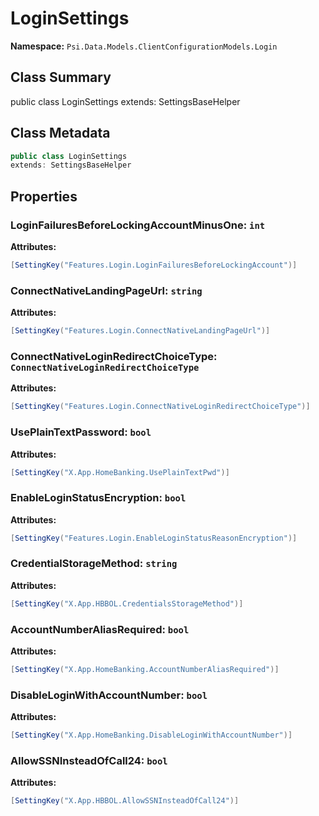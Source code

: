 # LoginSettings

**Namespace:** `Psi.Data.Models.ClientConfigurationModels.Login`

## Class Summary

public class LoginSettings
extends: SettingsBaseHelper

## Class Metadata

```typescript
public class LoginSettings
extends: SettingsBaseHelper
```

## Properties

### LoginFailuresBeforeLockingAccountMinusOne: `int`



**Attributes:**
```csharp
[SettingKey("Features.Login.LoginFailuresBeforeLockingAccount")]
```

### ConnectNativeLandingPageUrl: `string`



**Attributes:**
```csharp
[SettingKey("Features.Login.ConnectNativeLandingPageUrl")]
```

### ConnectNativeLoginRedirectChoiceType: `ConnectNativeLoginRedirectChoiceType`



**Attributes:**
```csharp
[SettingKey("Features.Login.ConnectNativeLoginRedirectChoiceType")]
```

### UsePlainTextPassword: `bool`



**Attributes:**
```csharp
[SettingKey("X.App.HomeBanking.UsePlainTextPwd")]
```

### EnableLoginStatusEncryption: `bool`



**Attributes:**
```csharp
[SettingKey("Features.Login.EnableLoginStatusReasonEncryption")]
```

### CredentialStorageMethod: `string`



**Attributes:**
```csharp
[SettingKey("X.App.HBBOL.CredentialsStorageMethod")]
```

### AccountNumberAliasRequired: `bool`



**Attributes:**
```csharp
[SettingKey("X.App.HomeBanking.AccountNumberAliasRequired")]
```

### DisableLoginWithAccountNumber: `bool`



**Attributes:**
```csharp
[SettingKey("X.App.HomeBanking.DisableLoginWithAccountNumber")]
```

### AllowSSNInsteadOfCall24: `bool`



**Attributes:**
```csharp
[SettingKey("X.App.HBBOL.AllowSSNInsteadOfCall24")]
```
